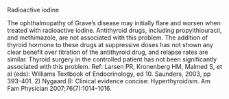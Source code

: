 Radioactive iodine

The ophthalmopathy of Grave’s disease may initially flare and worsen when treated with radioactive iodine.  Antithyroid drugs, including propylthiouracil, and methimazole, are not associated with this problem.  The addition of thyroid hormone to these drugs at suppressive doses has not shown any clear benefit over titration of the antithyroid drug, and relapse rates are similar.  Thyroid surgery in the controlled patient has not been significantly associated with this problem. Ref: Larsen PR, Kronenberg HM, Malmed S, et al (eds): Williams Textbook of Endocrinology, ed 10. Saunders, 2003, pp 393-401.  2) Nygaard B: Clinical evidence concise: Hyperthyroidism. Am Fam Physician 2007;76(7):1014-1016.